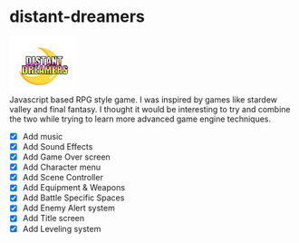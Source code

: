 # distant-dreamers

![Distant Dreamers title logo](/assets/img/distant-dreamers-logo.png)
<br/>
Javascript based RPG style game. I was inspired by games like stardew valley and final fantasy. I thought it would be interesting to try and combine the two while trying to learn more advanced game engine techniques.

- [x] Add music
- [x] Add Sound Effects
- [x] Add Game Over screen
- [x] Add Character menu
- [x] Add Scene Controller
- [x] Add Equipment & Weapons
- [x] Add Battle Specific Spaces
- [x] Add Enemy Alert system
- [x] Add Title screen
- [x] Add Leveling system